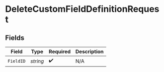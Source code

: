 # DeleteCustomFieldDefinitionRequest


## Fields

| Field              | Type               | Required           | Description        |
| ------------------ | ------------------ | ------------------ | ------------------ |
| `FieldID`          | *string*           | :heavy_check_mark: | N/A                |